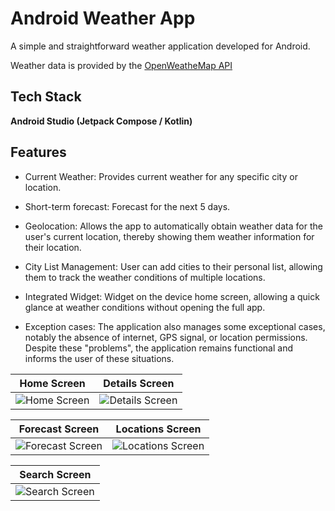 # Android Weather App

A simple and straightforward weather application developed for Android.

Weather data is provided by the [OpenWeatheMap API](https://openweathermap.org/api)

## Tech Stack

**Android Studio (Jetpack Compose / Kotlin)**

## Features

- Current Weather: Provides current weather for any specific city or location.

- Short-term forecast: Forecast for the next 5 days.

- Geolocation: Allows the app to automatically obtain weather data for the user's current location, thereby showing them weather information for their location.

- City List Management: User can add cities to their personal list, allowing them to track the weather conditions of multiple locations.

- Integrated Widget: Widget on the device home screen, allowing a quick glance at weather conditions without opening the full app.

- Exception cases: The application also manages some exceptional cases, notably the absence of internet, GPS signal, or location permissions. Despite these "problems", the application remains functional and informs the user of these situations.

| Home Screen | Details Screen |
|-------------|----------------|
| ![Home Screen](https://i.imgur.com/SO1wTML.png) | ![Details Screen](https://i.imgur.com/IbA1m7c.png) |

| Forecast Screen | Locations Screen |
|------------------|------------------|
| ![Forecast Screen](https://i.imgur.com/fIC1o88.png) | ![Locations Screen](https://i.imgur.com/zOqWWsW.png) |

| Search Screen |
|---------------|
| ![Search Screen](https://i.imgur.com/bYjclJ9.png) |
